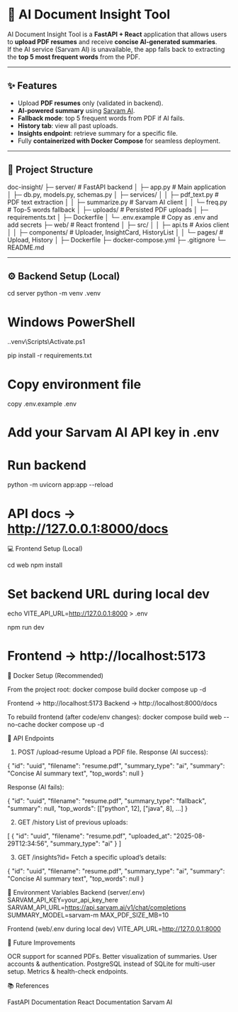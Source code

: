 # 📄 AI Document Insight Tool

AI Document Insight Tool is a **FastAPI + React** application that allows users to **upload PDF resumes** and receive **concise AI-generated summaries**.  
If the AI service (Sarvam AI) is unavailable, the app falls back to extracting the **top 5 most frequent words** from the PDF.

---

## ✨ Features

- Upload **PDF resumes** only (validated in backend).  
- **AI-powered summary** using [Sarvam AI](https://sarvam.ai).  
- **Fallback mode**: top 5 frequent words from PDF if AI fails.  
- **History tab**: view all past uploads.  
- **Insights endpoint**: retrieve summary for a specific file.  
- Fully **containerized with Docker Compose** for seamless deployment.  

---

## 📂 Project Structure

doc-insight/
├─ server/ # FastAPI backend
│ ├─ app.py # Main application
│ ├─ db.py, models.py, schemas.py
│ ├─ services/
│ │ ├─ pdf_text.py # PDF text extraction
│ │ ├─ summarize.py # Sarvam AI client
│ │ └─ freq.py # Top-5 words fallback
│ ├─ uploads/ # Persisted PDF uploads
│ ├─ requirements.txt
│ ├─ Dockerfile
│ └─ .env.example # Copy as .env and add secrets
├─ web/ # React frontend
│ ├─ src/
│ │ ├─ api.ts # Axios client
│ │ ├─ components/ # Uploader, InsightCard, HistoryList
│ │ └─ pages/ # Upload, History
│ ├─ Dockerfile
├─ docker-compose.yml
├─ .gitignore
└─ README.md


---

## ⚙️ Backend Setup (Local)

cd server
python -m venv .venv

# Windows PowerShell
.\.venv\Scripts\Activate.ps1

pip install -r requirements.txt

# Copy environment file
copy .env.example .env
# Add your Sarvam AI API key in .env

# Run backend
python -m uvicorn app:app --reload
# API docs → http://127.0.0.1:8000/docs


💻 Frontend Setup (Local)

cd web
npm install

# Set backend URL during local dev
echo VITE_API_URL=http://127.0.0.1:8000 > .env

npm run dev
# Frontend → http://localhost:5173

🐳 Docker Setup (Recommended)

From the project root:
docker compose build
docker compose up -d

Frontend → http://localhost:5173
Backend → http://localhost:8000/docs

To rebuild frontend (after code/env changes):
docker compose build web --no-cache
docker compose up -d


📡 API Endpoints
1. POST /upload-resume
Upload a PDF file.
Response (AI success):

{
  "id": "uuid",
  "filename": "resume.pdf",
  "summary_type": "ai",
  "summary": "Concise AI summary text",
  "top_words": null
}

Response (AI fails):

{
  "id": "uuid",
  "filename": "resume.pdf",
  "summary_type": "fallback",
  "summary": null,
  "top_words": [["python", 12], ["java", 8], ...]
}

2. GET /history
List of previous uploads:

[
  {
    "id": "uuid",
    "filename": "resume.pdf",
    "uploaded_at": "2025-08-29T12:34:56",
    "summary_type": "ai"
  }
]

3. GET /insights?id=<uuid>
Fetch a specific upload’s details:

{
  "id": "uuid",
  "filename": "resume.pdf",
  "summary_type": "ai",
  "summary": "Concise AI summary text",
  "top_words": null
}


🔑 Environment Variables
Backend (server/.env)
SARVAM_API_KEY=your_api_key_here
SARVAM_API_URL=https://api.sarvam.ai/v1/chat/completions
SUMMARY_MODEL=sarvam-m
MAX_PDF_SIZE_MB=10

Frontend (web/.env during local dev)
VITE_API_URL=http://127.0.0.1:8000


🚀 Future Improvements

OCR support for scanned PDFs.
Better visualization of summaries.
User accounts & authentication.
PostgreSQL instead of SQLite for multi-user setup.
Metrics & health-check endpoints.

📚 References

FastAPI Documentation
React Documentation
Sarvam AI